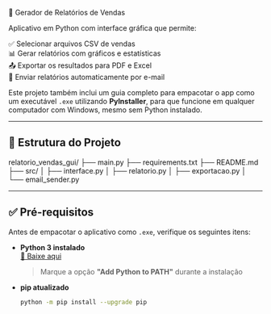 🧾 Gerador de Relatórios de Vendas

Aplicativo em Python com interface gráfica que permite:

✅ Selecionar arquivos CSV de vendas  
📊 Gerar relatórios com gráficos e estatísticas  
📤 Exportar os resultados para PDF e Excel  
📧 Enviar relatórios automaticamente por e-mail

Este projeto também inclui um guia completo para empacotar o app como um executável `.exe` utilizando **PyInstaller**, para que funcione em qualquer computador com Windows, mesmo sem Python instalado.

---

## 📁 Estrutura do Projeto

relatorio_vendas_gui/
├── main.py
├── requirements.txt
├── README.md
├── src/
│ ├── interface.py
│ ├── relatorio.py
│ ├── exportacao.py
│ └── email_sender.py

---

## ✅ Pré-requisitos

Antes de empacotar o aplicativo como `.exe`, verifique os seguintes itens:

- **Python 3 instalado**  
  [🔗 Baixe aqui](https://www.python.org/downloads/)  
  > Marque a opção **"Add Python to PATH"** durante a instalação

- **pip atualizado**
  ```bash
  python -m pip install --upgrade pip

